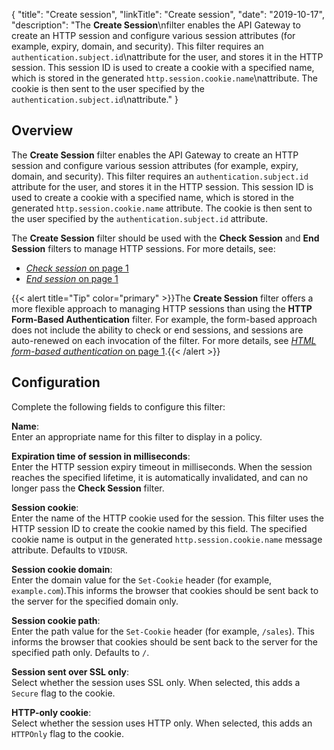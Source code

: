 {
"title": "Create session",
"linkTitle": "Create session",
"date": "2019-10-17",
"description": "The **Create Session**\\nfilter enables the API Gateway to create an HTTP session and configure various session attributes (for example, expiry, domain, and security). This filter requires an `authentication.subject.id`\\nattribute for the user, and stores it in the HTTP session. This session ID is used to create a cookie with a specified name, which is stored in the generated `http.session.cookie.name`\\nattribute. The cookie is then sent to the user specified by the `authentication.subject.id`\\nattribute."
}
﻿
<div id="authn_session_create_overview">

Overview
--------

The **Create Session**
filter enables the API Gateway to create an HTTP session and configure various session attributes (for example, expiry, domain, and security). This filter requires an `authentication.subject.id`
attribute for the user, and stores it in the HTTP session. This session ID is used to create a cookie with a specified name, which is stored in the generated `http.session.cookie.name`
attribute. The cookie is then sent to the user specified by the `authentication.subject.id`
attribute.

The **Create Session**
filter should be used with the **Check Session**
and **End Session**
filters to manage HTTP sessions. For more details, see:

-   [*Check session* on page 1](authn_session_check.htm)
-   [*End session* on page 1](authn_session_end.htm)

{{< alert title="Tip" color="primary" >}}The **Create Session**
filter offers a more flexible approach to managing HTTP sessions than using the **HTTP Form-Based Authentication**
filter. For example, the form-based approach does not include the ability to check or end sessions, and sessions are auto-renewed on each invocation of the filter. For more details, see [*HTML form-based authentication* on page 1](authn_html_form.htm).{{< /alert >}}

</div>

<div id="authn_session_create_conf">

Configuration
-------------

Complete the following fields to configure this filter:

**Name**:\
Enter an appropriate name for this filter to display in a policy.

**Expiration time of session in milliseconds**:\
Enter the HTTP session expiry timeout in milliseconds. When the session reaches the specified lifetime, it is automatically invalidated, and can no longer pass the **Check Session**
filter.

**Session cookie**:\
Enter the name of the HTTP cookie used for the session. This filter uses the HTTP session ID to create the cookie named by this field. The specified cookie name is output in the generated `http.session.cookie.name`
message attribute. Defaults to `VIDUSR`.

**Session cookie domain**:\
Enter the domain value for the `Set-Cookie`
header (for example, `example.com`).This informs the browser that cookies should be sent back to the server for the specified domain only.

**Session cookie path**:\
Enter the path value for the `Set-Cookie`
header (for example, `/sales`). This informs the browser that cookies should be sent back to the server for the specified path only. Defaults to `/`.

**Session sent over SSL only**:\
Select whether the session uses SSL only. When selected, this adds a `Secure`
flag to the cookie.

**HTTP-only cookie**:\
Select whether the session uses HTTP only. When selected, this adds an `HTTPOnly`
flag to the cookie.

</div>
